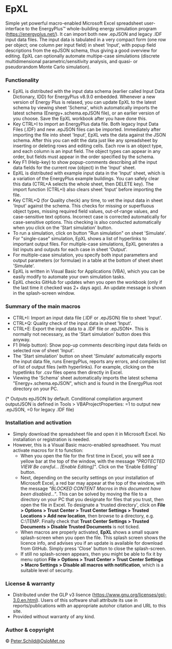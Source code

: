# EpXL
Simple yet powerful macro-enabled Microsoft Excel spreadsheet user-interface to the EnergyPlus™ whole-building energy simulation program (https://energyplus.net/). It can import both new .epJSON and legacy .IDF input data files. The input data is tabulated in a very compact form (one row per object; one column per input field) in sheet 'Input', with popup field descriptions from the epJSON schema, thus giving a good overview for editing. EpXL can optionally automate multipe-case simulations (discrete multidimensional parametric/sensitivity analysis, and quasi- or pseudorandom Monte Carlo simulation).

### Functionality
- EpXL is distributed with the input data schema (earlier called Input Data Dictionary, IDD) for EnergyPlus v8.9.0 embedded. Whenever a new version of Energy Plus is relased, you can update EpXL to the latest schema by viewing sheet 'Schema', which automatically imports the latest schema (Energy+.schema.epJSON file), or an earlier version of you choose. Save the EpXL workbook after you have done this.
- Key CTRL+I to import an EnergyPlus data file. Both legacy Input Data Files (.IDF) and new .epJSON files can be imported. Immediately after importing the file into sheet 'Input', EpXL vets the data against the JSON schema. After this you can edit the data just like any spreadsheet by inserting or deleting rows and editing cells. Each row is an object type, and each column is an input field. The object types can appear in any order, but fields must appear in the order specified by the schema.
- Key F1 (Help-key) to show popup-comments describing all the input data fields for the current row (object) in the 'Input' sheet.
- EpXL is distributed with example input data in the 'Input' sheet, which is a variation of the EnergyPlus example buildings. You can safely clear this data (CTRL+A selects the whole sheet, then DELETE key). The import function (CTRL+I) also clears sheet 'Input' before importing the file.
- Key CTRL+Q (for Quality check) any time, to vet the input data in sheet 'Input' against the schema. This checks for missing or superfluous object types, missing required field values, out-of-range values, and case-sensitive text options. Incorrect case is corrected automatically for case-sensitive options. This checking is also conducted automatically when you click on the 'Start simulation' button.
- To run a simulation, click on button "Run simulation" on sheet 'Simulate'. For "single-case" simulation, EpXL shows a list of hyperlinks to important output files. For multiple-case simulations, EpXL generates a list inputs and outputs for each case in sheet 'Output'.
- For multiple-case simulation, you specify both input parameters and output parameters (or formulae) in a table at the bottom of sheet sheet 'Simulate'.
- EpXL is written in Visual Basic for Applications (VBA), which you can be easily modify to automate your own simulation tasks.
- EpXL checks GitHub for updates when you open the workbook (only if the last time it checked was 2+ days ago). An update message is shown in the splash-screen window. 

### Summary of the main macros
- CTRL+I: Import an input data file (.IDF or .epJSON) file to sheet 'Input'.
- CTRL+Q: Quality check of the input data in sheet 'Input'.
- CTRL+E: Export the input data to a .IDF file or .epJSON*. This is normally not necessary, as the 'Start simulation' button does this anyway.
- F1 (Help button): Show pop-up comments describing input data fields on selected row of sheet 'Input'.
- The 'Start simulation' button on sheet 'Simulate' automatically exports the input data file, runs EnergyPlus, reports any errors, and compiles list of  list of output files (with hyperlinks). For example, clicking on the hypetlinks for .csv files opens then directly in Excel.
- Viewing the 'Schema' sheet automatically imports the latest schema "Energy+.schema.epJSON", which and is found in the EnergyPlus root directory on your PC.

(* Outputs epJSON by default. Conditional compilation argument outputJSON is defined in Tools > VBAProjectProperties: =1 to output new .epJSON, =0 for legacy .IDF file)

### Installation and activation
- Simply download the spreadsheet file and open it in Microsoft Excel. No installation or registration is needed.
- However, this is a Visual Basic macro-enabled spreadhseet. You must activate macros for it to function: 
  - When you open the file for the first time in Excel, you will see a yellow bar at the top of the window, with the message *"PROTECTED VIEW Be careful... [Enable Editing]"*. Click on the 'Enable Editing' button. 
  - Next, depending on the security settings on your installation of Microsoft Excel, a red bar may appear at the top of the window, with the message *"BLOCKED CONTENT Macros in this document have been disabled..."*. This can be solved by moving the file to a directory on your PC that you designate for files that you trust, then open the file in Excel. To designate a 'trusted directory', click on **File > Options > Trust Center > Trust Center Settings > Trusted Locations > Add new location**, then browse to a directory, e.g. C:\TEMP\. Finally check that **Trust Center Settings > Trusted Documents > Disable Trusted Documents**  is not ticked.
  - When macros are properly activated, **EpXL** shows a small square splash-screen when you open the file. This splash screen shows the licence info, and advises you if an update is available for download from GitHub. Simply press 'Close' button to close the splash-screen. 
  - If still no splash-screen appears, then you might be able to fix it by menu option **File > Options > Trust Center > Trust Center Settings > Macro Settings > Disable all macros with notification**, which is a suitable level of security.

### License & warranty
- Distributed under the GLP v3 lisence (https://www.gnu.org/licenses/gpl-3.0.en.html). Users of this software shall attribute its use in reports/publications with an appropriate autohor citation and URL to this site.
- Provided without warranty of any kind.

### Author & copyright
© Peter.Schild@OsloMet.no
